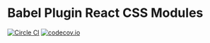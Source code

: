 # Babel Plugin React CSS Modules
[![Circle CI](https://circleci.com/gh/Nitive/babel-plugin-react-css-modules.svg?style=svg)](https://circleci.com/gh/Nitive/babel-plugin-react-css-modules)
[![codecov.io](https://codecov.io/github/Nitive/babel-plugin-react-css-modules/coverage.svg?branch=master)](https://codecov.io/github/Nitive/babel-plugin-react-css-modules?branch=master)

